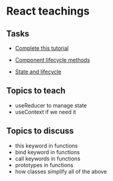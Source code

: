 # React teachings

## Tasks

- [ Complete this tutorial ](https://reactjs.org/tutorial/tutorial.html)

- [ Component lifecycle methods ](https://reactjs.org/docs/react-component.html)

- [State and lifecycle](https://reactjs.org/docs/state-and-lifecycle.html)

## Topics to teach

- useReducer to manage state
- useContext if we need it

## Topics to discuss

- this keyword in functions
- bind keyword in functions
- call keywords in functions
- prototypes in functions
- how classes simplify all of the above
